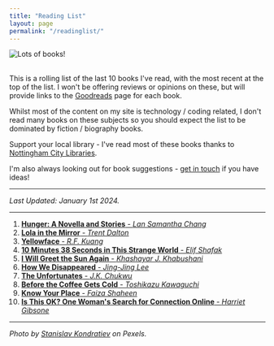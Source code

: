 ```yaml
---
title: "Reading List"
layout: page
permalink: "/readinglist/"
---
```

<div class="container">
    <div class="row">
        <div class="col-md-12">
            <img src="{{site.baseurl}}/assets/images/readinglistbanner.jpg" class="img-fluid" alt="Lots of books!">
        </div>
    </div>
    <div class="row">
        <div class="col-md-12">
            <br/>
            <p>This is a rolling list of the last 10 books I've read, with the most recent at the top of the list.  I won't be offering reviews or opinions on these, but will provide links to the <a href="https://www.goodreads.com/" target="_blank">Goodreads</a> page for each book.</p>
            <p>Whilst most of the content on my site is technology / coding related, I don't read many books on these subjects so you should expect the list to be dominated by fiction / biography books.</p>
            <p>Support your local library - I've read most of these books thanks to <a href="https://www.nottinghamcitylibraries.co.uk/" target="_blank">Nottingham City Libraries</a>.</p>
            <p>I'm also always looking out for book suggestions - <a href="/contact">get in touch</a> if you have ideas!</p>
            <hr/>
            <p><i>Last Updated: January 1st 2024.</i></p>
            <hr/>
            <ol>   
              <li><a href="https://www.goodreads.com/book/show/6996514-hunger" target="_blank"><b>Hunger: A Novella and Stories</b> - <i>Lan Samantha Chang</i></a></li>  
              <li><a href="https://www.goodreads.com/book/show/167582092-lola-in-the-mirror" target="_blank"><b>Lola in the Mirror</b> - <i>Trent Dalton</i></a></li>  
              <li><a href="https://www.goodreads.com/book/show/62047984-yellowface" target="_blank"><b>Yellowface</b> - <i>R.F. Kuang</i></a></li>  
              <li><a href="https://www.goodreads.com/book/show/43706466-10-minutes-38-seconds-in-this-strange-world" target="_blank"><b>10 Minutes 38 Seconds in This Strange World</b> - <i>Elif Shafak</i></a></li>  
              <li><a href="https://www.goodreads.com/book/show/62802733-i-will-greet-the-sun-again" target="_blank"><b>I Will Greet the Sun Again</b> - <i>Khashayar J. Khabushani</i></a></li>    
              <li><a href="https://www.goodreads.com/book/show/42550681-how-we-disappeared" target="_blank"><b>How We Disappeared</b> - <i>Jing-Jing Lee</i></a></li>  
              <li><a href="https://www.goodreads.com/book/show/58312003-the-unfortunates" target="_blank"><b>The Unfortunates</b> - <i>J.K. Chukwu</i></a></li> 
              <li><a href="https://www.goodreads.com/book/show/44421460-before-the-coffee-gets-cold" target="_blank"><b>Before the Coffee Gets Cold</b> - <i>Toshikazu Kawaguchi</i></a></li>   
              <li><a href="https://www.goodreads.com/book/show/58775894-know-your-place" target="_blank"><b>Know Your Place</b> - <i>Faiza Shaheen</i></a></li>     
              <li><a href="https://www.goodreads.com/book/show/87923222-is-this-ok-one-woman-s-search-for-connection-online" target="_blank"><b>Is This OK? One Woman's Search for Connection Online</b> - <i>Harriet Gibsone</i></a></li>
            </ol>
            <hr/>
            <p><i>Photo by <a href="https://www.pexels.com/photo/books-on-wooden-shelves-inside-library-2908984/" target="_blank">Stanislav Kondratiev</a> on Pexels.</i></p>
         </div>
   </div>
</div>
